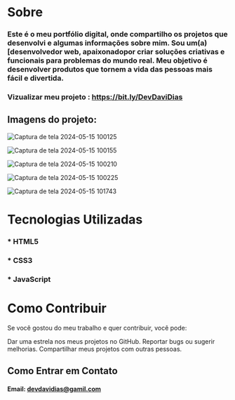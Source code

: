 # Sobre

### Este é o meu portfólio digital, onde compartilho os projetos que desenvolvi e algumas informações sobre mim. Sou um(a) [desenvolvedor web, apaixonadopor criar soluções criativas e funcionais para problemas do mundo real. Meu objetivo é desenvolver produtos que tornem a vida das pessoas mais fácil e divertida.

### Vizualizar meu projeto : https://bit.ly/DevDaviDias

## Imagens do projeto:

![Captura de tela 2024-05-15 100125](https://github.com/DevDaviDias/Meu-site-portf-lio/assets/157860462/efb93d4d-4973-46d0-965f-0e1794f7b79c)

![Captura de tela 2024-05-15 100155](https://github.com/DevDaviDias/Meu-site-portf-lio/assets/157860462/880e01ff-d7c5-4583-868e-251c4df5e43a)

![Captura de tela 2024-05-15 100210](https://github.com/DevDaviDias/Meu-site-portf-lio/assets/157860462/d92095d3-8d04-40cf-9746-da9152991729)

![Captura de tela 2024-05-15 100225](https://github.com/DevDaviDias/Meu-site-portf-lio/assets/157860462/82053baa-722b-4794-8373-70961ced41b2)

![Captura de tela 2024-05-15 101743](https://github.com/DevDaviDias/Meu-site-portf-lio/assets/157860462/dc87396b-e8ee-4fea-a3ff-526fa72ce316)



# Tecnologias Utilizadas
### * HTML5
### * CSS3
### * JavaScript





# Como Contribuir
Se você gostou do meu trabalho e quer contribuir, você pode:

Dar uma estrela nos meus projetos no GitHub.
Reportar bugs ou sugerir melhorias.
Compartilhar meus projetos com outras pessoas.
## Como Entrar em Contato
#### Email: devdavidias@gamil.com
